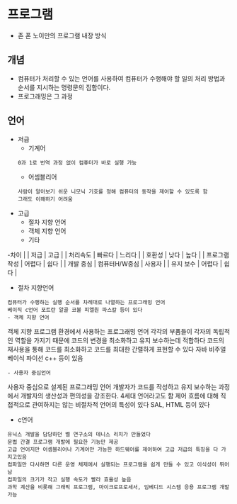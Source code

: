 # 프로그램
- 존 폰 노이만의 프로그램 내장 방식
## 개념
- 컴퓨터가 처리할 수 있는 언어를 사용하여 컴퓨터가 수행해야 할 일의 처리 방법과 순서를 지시하는 명령문의 집합이다.
- 프로그래밍은 그 과정
## 언어
- 저급
	- 기계어
	```
	0과 1로 번역 과정 없이 컴퓨터가 바로 실행 가능
	```
	- 어셈블리어
	```
	사람이 알아보기 쉬운 니모닉 기호를 정해 컴퓨터의 동작을 제어할 수 있도록 함
	그래도 이해하기 어려움
	```
- 고급 
	- 절차 지향 언어
	- 객체 지향 언어
	- 기타

-차이
|				|   저급		|   고급   |
|    처리속도   | 빠르다        | 느리다   |
| 호환성        | 낮다          | 높다     |
| 프로그램 작성 | 어렵다        | 쉽다     |
| 개발 중심     | 컴퓨터H/W중심 | 사용자   |
| 유지 보수     | 어렵다		| 쉽다	   |
- 절차 지향언어
```
컴퓨터가 수행하는 실행 순서를 차례대로 나열하는 프로그래밍 언어
베이직 c언어 포트란 알골 코볼 피엘원 파스칼 등이 있다
- 객체 지향 언어
```
객체 지향 프로그램 환경에서 사용하는 프로그래밍 언어
각각의 부품들이 각자의 독립적인 역할을 가지기 때문에 코드의 변경을 최소화하고 유지 보수하는데 적합하다
코드의 재사용을 통해 코드를 최소화하고 코드를 최대한 간렬하게 표현할 수 있다
자바 비주얼 베이식 파이선 c++ 등이 있음
```
- 사용자 중심언어
```
사용자 중심으로 설계된 프로그래밍 언어
개발자가 코드를 작성하고 유지 보수하는 과정에서 개발자의 생산성과 편의성을 강조한다.
4세대 언어라고도 함
제어 흐름에 대해 직접적으로 관여하지는 않는 비절차적 언어의 특성이 있다
SAL, HTML 등이 있다
- c언어 
```
유닉스 개발을 담당하던 벨 연구소의 데니스 리치가 만들었다
문법 간결 프로그램 개발에 필요한 기능만 제공
고급 언어지만 어셈블리어나 기계어만 가능한 하드웨어를 제어하여 고급 저급의 특징을 다 가지고있음
컴파일만 다시하면 다른 운영 체제에서 실행되는 프로그램을 쉽게 만들 수 있고 이식성이 뛰어남
컴파일의 크기가 작고 실행 속도가 빨라 효율성 높음
과학 계산을 비롯해 그래픽 프로그램, 마이크로프로세서, 임베디드 시스템 응용 프로그램 개발 가능
```

